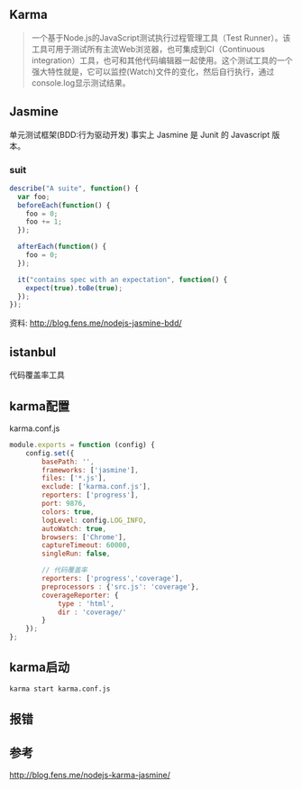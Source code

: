 ## Karma
> 一个基于Node.js的JavaScript测试执行过程管理工具（Test Runner）。该工具可用于测试所有主流Web浏览器，也可集成到CI（Continuous integration）工具，也可和其他代码编辑器一起使用。这个测试工具的一个强大特性就是，它可以监控(Watch)文件的变化，然后自行执行，通过console.log显示测试结果。

## Jasmine
单元测试框架(BDD:行为驱动开发)
事实上 Jasmine 是 Junit 的 Javascript 版本。
### suit
```javascript
describe("A suite", function() {
  var foo;
  beforeEach(function() {
    foo = 0;
    foo += 1;
  });

  afterEach(function() {
    foo = 0;
  });

  it("contains spec with an expectation", function() {
    expect(true).toBe(true);
  });
});
```
资料: http://blog.fens.me/nodejs-jasmine-bdd/


## istanbul
代码覆盖率工具


## karma配置
karma.conf.js

```javascript
module.exports = function (config) {
    config.set({
        basePath: '',
        frameworks: ['jasmine'],
        files: ['*.js'],
        exclude: ['karma.conf.js'],
        reporters: ['progress'],
        port: 9876,
        colors: true,
        logLevel: config.LOG_INFO,
        autoWatch: true,
        browsers: ['Chrome'],
        captureTimeout: 60000,
        singleRun: false,

        // 代码覆盖率
        reporters: ['progress','coverage'],
        preprocessors : {'src.js': 'coverage'},
        coverageReporter: {
            type : 'html',
            dir : 'coverage/'
        }
    });
};

```

## karma启动
```bash
karma start karma.conf.js
```


## 报错


## 参考
http://blog.fens.me/nodejs-karma-jasmine/





